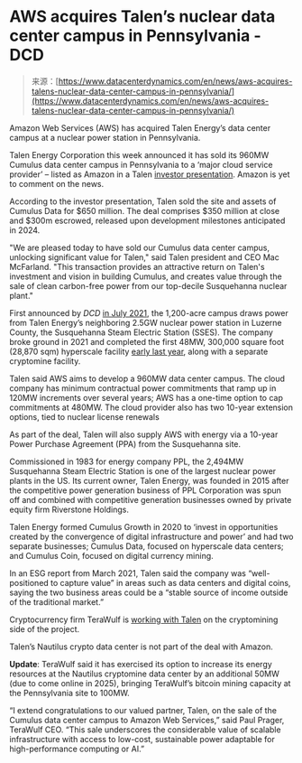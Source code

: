<!--yml
category: 未分类
date: 2024-05-27 14:38:55
-->

# AWS acquires Talen’s nuclear data center campus in Pennsylvania - DCD

> 来源：[https://www.datacenterdynamics.com/en/news/aws-acquires-talens-nuclear-data-center-campus-in-pennsylvania/](https://www.datacenterdynamics.com/en/news/aws-acquires-talens-nuclear-data-center-campus-in-pennsylvania/)

Amazon Web Services (AWS) has acquired Talen Energy’s data center campus at a nuclear power station in Pennsylvania.

Talen Energy Corporation this week announced it has sold its 960MW Cumulus data center campus in Pennsylvania to a ‘major cloud service provider’ – listed as Amazon in a Talen [investor presentation](https://talenenergy.investorroom.com/download/Talen_Energy_Corporation_Business_Update_March_4_2024.pdf). Amazon is yet to comment on the news.

According to the investor presentation, Talen sold the site and assets of Cumulus Data for $650 million. The deal comprises $350 million at close and $300m escrowed, released upon development milestones anticipated in 2024.

"We are pleased today to have sold our Cumulus data center campus, unlocking significant value for Talen," said Talen president and CEO Mac McFarland. "This transaction provides an attractive return on Talen's investment and vision in building Cumulus, and creates value through the sale of clean carbon-free power from our top-decile Susquehanna nuclear plant."

First announced by *DCD* [in July 2021](https://www.datacenterdynamics.com/en/news/talen-energy-to-build-300mw-nuclear-powered-cryptomining-facility-and-data-center-in-us/), the 1,200-acre campus draws power from Talen Energy’s neighboring 2.5GW nuclear power station in Luzerne County, the Susquehanna Steam Electric Station (SSES). The company broke ground in 2021 and completed the first 48MW, 300,000 square foot (28,870 sqm) hyperscale facility [early last year](https://www.datacenterdynamics.com/en/news/talen-energy-finishes-construction-on-first-data-center-at-pennsylvania-nuclear-station/), along with a separate cryptomine facility.

Talen said AWS aims to develop a 960MW data center campus. The cloud company has minimum contractual power commitments that ramp up in 120MW increments over several years; AWS has a one-time option to cap commitments at 480MW. The cloud provider also has two 10-year extension options, tied to nuclear license renewals

As part of the deal, Talen will also supply AWS with energy via a 10-year Power Purchase Agreement (PPA) from the Susquehanna site.

Commissioned in 1983 for energy company PPL, the 2,494MW Susquehanna Steam Electric Station is one of the largest nuclear power plants in the US. Its current owner, Talen Energy, was founded in 2015 after the competitive power generation business of PPL Corporation was spun off and combined with competitive generation businesses owned by private equity firm Riverstone Holdings.

Talen Energy formed Cumulus Growth in 2020 to ‘invest in opportunities created by the convergence of digital infrastructure and power’ and had two separate businesses; Cumulus Data, focused on hyperscale data centers; and Cumulus Coin, focused on digital currency mining.

In an ESG report from March 2021, Talen said the company was “well-positioned to capture value” in areas such as data centers and digital coins, saying the two business areas could be a “stable source of income outside of the traditional market.”

Cryptocurrency firm TeraWulf is [working with Talen](https://www.datacenterdynamics.com/en/news/cryptomining-firm-terawulf-joins-talens-nuclear-powered-facility-in-pennsylvania/) on the cryptomining side of the project.

Talen’s Nautilus crypto data center is not part of the deal with Amazon.

**Update**: TeraWulf said it has exercised its option to increase its energy resources at the Nautilus cryptomine data center by an additional 50MW (due to come online in 2025), bringing TeraWulf’s bitcoin mining capacity at the Pennsylvania site to 100MW.

“I extend congratulations to our valued partner, Talen, on the sale of the Cumulus data center campus to Amazon Web Services,” said Paul Prager, TeraWulf CEO. “This sale underscores the considerable value of scalable infrastructure with access to low-cost, sustainable power adaptable for high-performance computing or AI.”